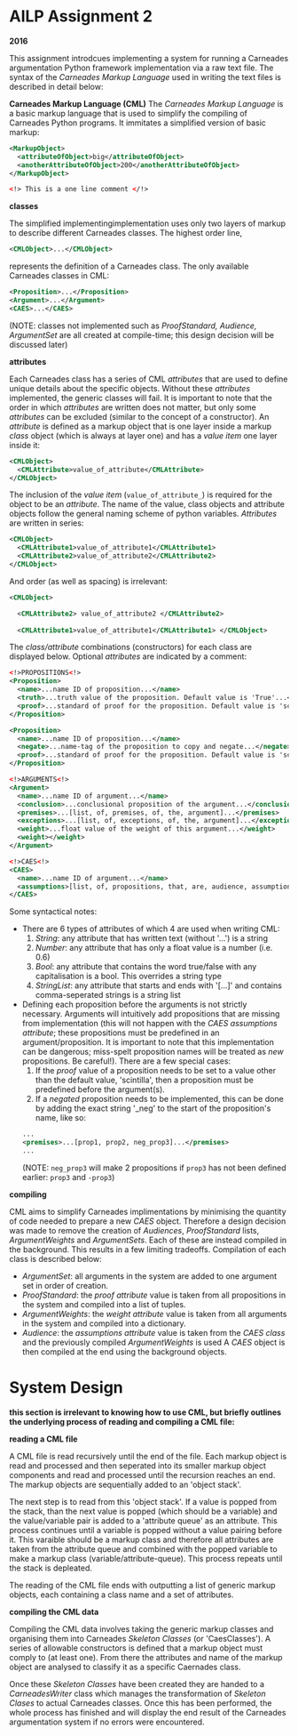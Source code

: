 # AILP Assignment 2
**2016**

This assignment introdcues implementing a system for running a Carneades argumentation Python framework implementation via a raw text file. The syntax of the _Carneades Markup Language_ used in writing the text files is described in detail below:

**Carneades Markup Language (CML)**
The _Carneades Markup Language_ is a basic markup language that is used to simplify the compiling of Carneades Python programs. It immitates a simplified version of basic markup:

```xml
<MarkupObject>
  <attributeOfObject>big</attributeOfObject>
  <anotherAttributeOfObject>200</anotherAttributeOfObject>
</MarkupObject>

<!> This is a one line comment </!>
```

**classes**

The simplified implementingimplementation uses only two layers of markup to describe different Carneades classes. The highest order line, 

```xml
<CMLObject>...</CMLObject>
```

represents the definition of a Carneades class. The only available Carneades classes in CML:

```xml
<Proposition>...</Proposition>
<Argument>...</Argument>
<CAES>...</CAES>
```

(NOTE: classes not implemented such as _ProofStandard, Audience, ArgumentSet_ are all created at compile-time; this design decision will be discussed later)

**attributes**

Each Carneades class has a series of CML _attributes_ that are used to define unique details about the specific objects. Without these _attributes_ implemented, the generic classes will fail. It is important to note that the order in which _attributes_ are written does not matter, but only some _attributes_ can be excluded (similar to the concept of a constructor). An _attribute_ is defined as a markup object that is one layer inside a markup _class_ object (which is always at layer one) and has a _value item_ one layer inside it:

```xml
<CMLObject>
  <CMLAttribute>value_of_attribute</CMLAttribute>
</CMLObject>
```

The inclusion of the _value item_ (```value_of_attribute_```) is required for the object to be an _attribute_. The name of the value, class objects and attribute objects follow the general naming scheme of python variables. _Attributes_ are written in series:

```xml
<CMLObject>
  <CMLAttribute1>value_of_attribute1</CMLAttribute1>
  <CMLAttribute2>value_of_attribute2</CMLAttribute2>
</CMLObject>
```
And order (as well as spacing) is irrelevant:

```xml
<CMLObject>

  <CMLAttribute2> value_of_attribute2 </CMLAttribute2>
  
  <CMLAttribute1>value_of_attribute1</CMLAttribute1> </CMLObject>
```
The _class/attribute_ combinations (constructors) for each class are displayed below. Optional _attributes_ are indicated by a comment: 

```xml
<!>PROPOSITIONS<!>
<Proposition>
  <name>...name ID of proposition...</name>
  <truth>...truth value of the proposition. Default value is 'True'...</truth> <!>optional<!>
  <proof>...standard of proof for the proposition. Default value is 'scintilla'...</proof> <!>optional<!>
</Proposition>

<Proposition>
  <name>...name ID of proposition...</name>
  <negate>...name-tag of the proposition to copy and negate...</negate>
  <proof>...standard of proof for the proposition. Default value is 'scintilla'...</proof> <!>optional<!>
</Proposition>

<!>ARGUMENTS<!>
<Argument>
  <name>...name ID of argument...</name>
  <conclusion>...conclusional proposition of the argument...</conclusion>
  <premises>...[list, of, premises, of, the, argument]...</premises>
  <exceptions>...[list, of, exceptions, of, the, argument]...</exceptions> <!>optional<!>
  <weight>...float value of the weight of this argument...</weight>
  <weight></weight>
</Argument>

<!>CAES<!>
<CAES>
  <name>...name ID of argument...</name>
  <assumptions>[list, of, propositions, that, are, audience, assumptions]</assumptions>
</CAES>
```
Some syntactical notes:
* There are 6 types of attributes of which 4 are used when writing CML:
  1. _String_: any attribute that has written text (without '...') is a string
  2. _Number_: any attribute that has only a float value is a number (i.e. 0.6)
  3. _Bool_: any attribute that contains the word true/false with any capitalisation is a bool. This overrides a string type
  4. _StringList_: any attribute that starts and ends with '[...]' and contains comma-seperated strings is a string list
* Defining each proposition before the arguments is not strictly necessary. Arguments will intuitively add propositions that are missing from implementation (this will not happen with the _CAES assumptions attribute_; these propositions must be predefined in an argument/proposition. It is important to note that this implementation can be dangerous; miss-spelt proposition names will be treated as _new_ propositions. Be careful!). There are a few special cases:
  1. If the _proof_ value of a proposition needs to be set to a value other than the default value, 'scintilla', then a proposition must be predefined before the argument(s).
  2. If a _negated_ proposition needs to be implemented, this can be done by adding the exact string '\_neg' to the start of the proposition's name, like so: 
  ```xml
  ...
  <premises>...[prop1, prop2, neg_prop3]...</premises>
  ...
  ```
  (NOTE: ```neg_prop3``` will make 2 propositions if ```prop3``` has not been defined earlier: ```prop3``` and ```-prop3```)

**compiling**

CML aims to simplify Carneades implimentations by minimising the quantity of code needed to prepare a new _CAES_ object. Therefore a design decision was made to remove the creation of _Audiences_, _ProofStandard_ lists, _ArgumentWeights_ and _ArgumentSets_. Each of these are instead compiled in the background. This results in a few limiting tradeoffs. Compilation of each class is described below:
* _ArgumentSet_: all arguments in the system are added to one argument set in order of creation.
* _ProofStandard_: the _proof attribute_ value is taken from all propositions in the system and compiled into a list of tuples.
* _ArgumentWeights_: the _weight attribute_ value is taken from all arguments in the system and compiled into a dictionary.
* _Audience_: the _assumptions attribute_ value is taken from the _CAES class_ and the previously compiled _ArgumentWeights_ is used
A _CAES_ object is then compiled at the end using the background objects.

# System Design

**this section is irrelevant to knowing how to use CML, but briefly outlines the underlying process of reading and compiling a CML file:**

**reading a CML file**

A CML file is read recursively until the end of the file. Each markup object is read and processed and then seperated into its smaller markup object components and read and processed until the recursion reaches an end. The markup objects are sequentially added to an 'object stack'.

The next step is to read from this 'object stack'. If a value is popped from the stack, than the next value is popped (which should be a variable) and the value/variable pair is added to a 'attribute queue' as an attribute. This process continues until a variable is popped without a value pairing before it. This varaible should be a markup class and therefore all attributes are taken from the attribute queue and combined with the popped variable to make a markup class (variable/attribute-queue). This process repeats until the stack is depleated.

The reading of the CML file ends with outputting a list of generic markup objects, each containing a class name and a set of attributes.

**compiling the CML data**

Compiling the CML data involves taking the generic markup classes and organising them into Carneades _Skeleton Classes_ (or 'CaesClasses'). A series of allowable constructors is defined that a markup object must comply to (at least one). From there the attributes and name of the markup object are analysed to classify it as a specific Caernades class.

Once these _Skeleton Classes_ have been created they are handed to a _CarneadesWriter_ class which manages the transformation of _Skeleton Clases_ to actual Carneades classes. Once this has been performed, the whole process has finished and will display the end result of the Carneades argumentation system if no errors were encountered.
